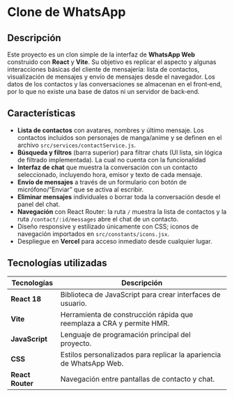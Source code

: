 # Clone de WhatsApp

## Descripción

Este proyecto es un clon simple de la interfaz de **WhatsApp Web** construido con **React** y **Vite**. Su objetivo es replicar el aspecto y algunas interacciones básicas del cliente de mensajería: lista de contactos, visualización de mensajes y envío de mensajes desde el navegador. Los datos de los contactos y las conversaciones se almacenan en el front‑end, por lo que no existe una base de datos ni un servidor de back‑end.

## Características

- **Lista de contactos** con avatares, nombres y último mensaje. Los contactos incluidos son personajes de manga/anime y se definen en el archivo `src/services/contactService.js`.
- **Búsqueda y filtros** (barra superior) para filtrar chats (UI lista, sin lógica de filtrado implementada). La cual no cuenta con la funcionalidad
- **Interfaz de chat** que muestra la conversación con un contacto seleccionado, incluyendo hora, emisor y texto de cada mensaje.
- **Envío de mensajes** a través de un formulario con botón de micrófono/“Enviar” que se activa al escribir.
- **Eliminar mensajes** individuales o borrar toda la conversación desde el panel del chat.
- **Navegación** con React Router: la ruta `/` muestra la lista de contactos y la ruta `/contact/:id/messages` abre el chat de un contacto.
- Diseño responsive y estilizado únicamente con CSS; iconos de navegación importados en `src/constants/icons.jsx`.
- Despliegue en **Vercel** para acceso inmediato desde cualquier lugar.

## Tecnologías utilizadas

| Tecnologías   | Descripción                                                         |
|--------------|---------------------------------------------------------------------|
| **React 18** | Biblioteca de JavaScript para crear interfaces de usuario.           |
| **Vite**     | Herramienta de construcción rápida que reemplaza a CRA y permite HMR.|
| **JavaScript**| Lenguaje de programación principal del proyecto.                   |
| **CSS**      | Estilos personalizados para replicar la apariencia de WhatsApp Web. |
| **React Router** | Navegación entre pantallas de contacto y chat.                   |


